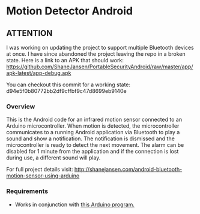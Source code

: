 # Motion Detector Android

## ATTENTION
I was working on updating the project to support multiple Bluetooth devices at once.  I have since abandoned the project leaving the repo in a broken state.  Here is a link to an APK that should work: https://github.com/ShaneJansen/PortableSecurityAndroid/raw/master/app/apk-latest/app-debug.apk

You can checkout this commit for a working state: d94e5f0b80772bb2df9cffbf9c47d8699eb9140e

### Overview

This is the Android code for an infrared motion sensor connected to an Arduino microcontroller.
When motion is detected, the microcontroller communicates to a running Android application via Bluetooth
to play a sound and show a notification. The notification is dismissed and the microcontroller
is ready to detect the next movement. The alarm can be disabled for 1 minute from the application
and if the connection is lost during use, a different sound will play.

For full project details visit: http://shanejansen.com/android-bluetooth-motion-sensor-using-arduino

### Requirements

* Works in conjunction with [this Arduino program.](https://github.com/ShaneJansen/MotionDetectorArduino)

